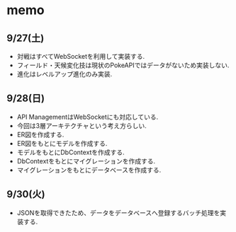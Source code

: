 # memo

## 9/27(土)

- 対戦はすべてWebSocketを利用して実装する.
- フィールド・天候変化技は現状のPokeAPIではデータがないため実装しない.
- 進化はレベルアップ進化のみ実装.

## 9/28(日)

- API ManagementはWebSocketにも対応している.
- 今回は3層アーキテクチャという考え方らしい.
- ER図を作成する.
- ER図をもとにモデルを作成する.
- モデルをもとにDbContextを作成する.
- DbContextをもとにマイグレーションを作成する.
- マイグレーションをもとにデータベースを作成する.

## 9/30(火)

- JSONを取得できたため、データをデータベースへ登録するバッチ処理を実装する.